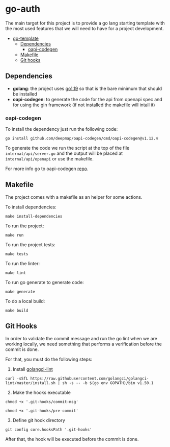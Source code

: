 # go-auth
The main target for this project is to provide a go lang starting template with the most used features that we will need to have for a project development.

- [go-template](#go-template)
  - [Dependencies](#dependencies)
    - [oapi-codegen](#oapi-codegen)
  - [Makefile](#makefile)
  - [Git hooks](#git-hooks)


## Dependencies

- **golang**: the project uses [go1.19](https://go.dev/dl/) so that is the bare minimum that should be installed
- **oapi-codegen**: to generate the code for the api from openapi spec and for using the gin framework (if not installed the makefile will intall it)

### oapi-codegen

To install the dependency just run the following code:

```
go install github.com/deepmap/oapi-codegen/cmd/oapi-codegen@v1.12.4
```

To generate the code we run the script at the top of the file `internal/api/server.go` and the output will be placed at `internal/api/openapi` or use the makefile.

For more info go to oapi-codegen [repo](https://github.com/deepmap/oapi-codegen).

## Makefile

The project comes with a makefile as an helper for some actions.

To install dependencies:

```shell
make install-dependencies
```

To run the project:

```shell
make run
```

To run the project tests:

```shell
make tests
```

To run the linter:

```shell
make lint
```

To run go generate to generate code:

```shell
make generate
```

To do a local build:

```shell
make build
```

## Git Hooks

In order to validate the commit message and run the go lint when we are working locally, we need something that performs a verification before the commit is done.

For that, you must do the following steps:

1. Install [golangci-lint](https://golangci-lint.run/usage/install/)

```
curl -sSfL https://raw.githubusercontent.com/golangci/golangci-lint/master/install.sh | sh -s -- -b $(go env GOPATH)/bin v1.50.1
```

2. Make the hooks executable

```
chmod +x '.git-hooks/commit-msg'
```

```
chmod +x '.git-hooks/pre-commit'
```

3. Define git hook directory

```
git config core.hooksPath '.git-hooks'
```

After that, the hook will be executed before the commit is done.